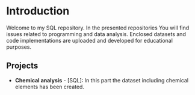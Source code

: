 # Introduction

Welcome to my SQL repository.
In the presented repositories You will find issues related to programming and data analysis.
Enclosed datasets and code implementations are uploaded and developed for educational purposes.
 
## Projects

* **Chemical analysis** - [SQL]: In this part the dataset including chemical elements has been created.
